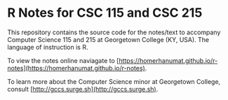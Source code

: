 # R Notes for CSC 115 and CSC 215

This repository contains the source code for the notes/text to accompany Computer Science 115 and 215 at Georgetown College (KY, USA).  The language of instruction is R.

To view the notes online naviagate to [https://homerhanumat.github.io/r-notes](https://homerhanumat.github.io/r-notes).

To learn more about the Computer Science minor at Georgetown College, consult [http://gccs.surge.sh](http://gccs.surge.sh).
